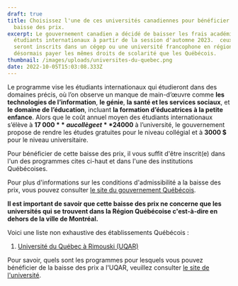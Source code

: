 ```yaml
---
draft: true
title: Choisissez l'une de ces universités canadiennes pour bénéficier de la
  baisse des prix.
excerpt: Le gouvernement canadien a décidé de baisser les frais académiques des
  étudiants internationaux à partir de la session d'automne 2023.  ceux qui
  seront inscrits dans un cégep ou une université francophone en région vont
  désormais payer les mêmes droits de scolarité que les Québécois.
thumbnail: /images/uploads/universites-du-quebec.png
date: 2022-10-05T15:03:08.333Z
---
```

Le programme vise les étudiants internationaux qui étudieront dans des domaines précis, où l’on observe un manque de main-d’œuvre comme **les technologies de l’information**, **le génie**, **la santé et les services sociaux**, et **le domaine de l’éducation**, incluant **la formation d’éducatrices à la petite enfance**. Alors que le coût annuel moyen des étudiants internationaux s’élève à **17 000 $** au collège et **24 000 $** à l’université, le gouvernement propose de rendre les études gratuites pour le niveau collégial et à **3000 $** pour le niveau universitaire.

Pour bénéficier de cette baisse des prix, il vous suffit d'être inscrit(e) dans l'un des programmes cites ci-haut et dans l'une des institutions Québécoises.

Pour plus d'informations sur les conditions d'admissibilité a la baisse des prix, vous pouvez consulter [le site du gouvernement Québécois](https://www.quebec.ca/education/aide-financiere-aux-etudes/bourses-perspective/conditions-admissibilite).

**Il est important de savoir que cette baisse des prix ne concerne que les universités qui se trouvent dans la Région Québécoise c'est-à-dire en dehors de la ville de Montréal.** 

Voici une liste non exhaustive des établissements Québécois :

1. [Université du Québec à Rimouski (UQAR)](https://www.uqar.ca/)



Pour savoir, quels sont les programmes pour lesquels vous pouvez bénéficier de la baisse des prix a l'UQAR, veuillez consulter [le site de l'université](https://futursetudiants.uqar.ca/bourses_perspective_quebec).